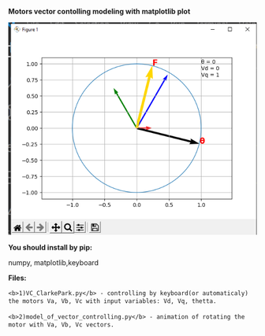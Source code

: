 <p1>  <b>Motors vector contolling modeling with matplotlib plot</b> </p1>

![result](https://github.com/proleaveprod/motors_vector_controlling/blob/main/result.png)

<p2><b>You should install by pip:
</b></p2>
  
 numpy, matplotlib,keyboard
  
  <p3><b>Files:</b></p3>
    
    <b>1)VC_ClarkePark.py</b> - controlling by keyboard(or automaticaly) the motors Va, Vb, Vc with input variables: Vd, Vq, thetta.
   
    <b>2)model_of_vector_controlling.py</b> - animation of rotating the motor with Va, Vb, Vc vectors.
    
  
